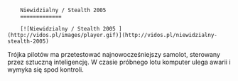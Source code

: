 
        Niewidzialny / Stealth 2005 
        =============
        
        [![Niewidzialny / Stealth 2005 ](http://vidos.pl/images/player.gif)](http://vidos.pl/niewidzialny-stealth-2005)
        
        
 Trójka pilotów ma przetestować najnowocześniejszy samolot, sterowany przez sztuczną inteligencję. W czasie próbnego lotu komputer ulega awarii i wymyka się spod kontroli.
    